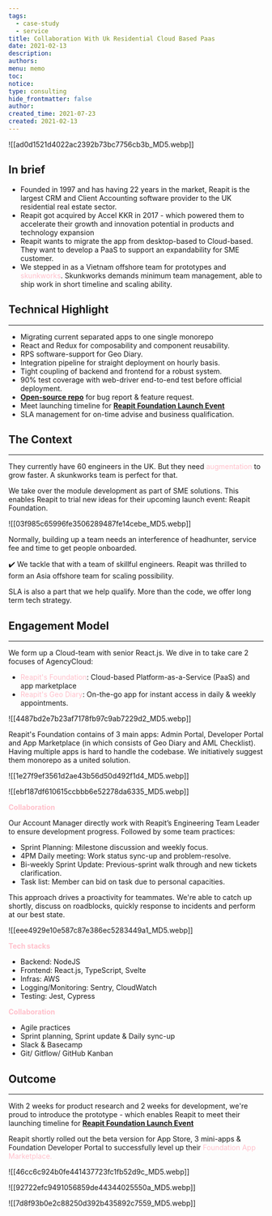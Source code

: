 ```yaml
---
tags:
  - case-study
  - service
title: Collaboration With Uk Residential Cloud Based Paas
date: 2021-02-13
description: 
authors: 
menu: memo
toc: 
notice: 
type: consulting
hide_frontmatter: false
author: 
created_time: 2021-07-23
created: 2021-02-13
---
```


![[ad0d1521d4022ac2392b73bc7756cb3b_MD5.webp]]

## In brief

* Founded in 1997 and has having 22 years in the market, Reapit is the largest CRM and Client Accounting software provider to the UK residential real estate sector.
* Reapit got acquired by Accel KKR in 2017 - which powered them to accelerate their growth and innovation potential in products and technology expansion
* Reapit wants to migrate the app from desktop-based to Cloud-based. They want to develop a PaaS to support an expandability for SME customer. 
* We stepped in as a Vietnam offshore team for prototypes and <span style='color:pink'>skunkworks</span>. Skunkworks demands minimum team management, able to ship work in short timeline and scaling ability. 

## Technical Highlight

---

* Migrating current separated apps to one single monorepo
* React and Redux for composability and component reusability.
* RPS software-support for Geo Diary.
* Integration pipeline for straight deployment on hourly basis.
* Tight coupling of backend and frontend for a robust system.
* 90% test coverage with web-driver end-to-end test before official deployment.
* <span style='color:pink'>**[Open-source repo](https://github.com/reapit/foundations)**</span> for bug report & feature request.
* Meet launching timeline for <span style='color:pink'>**[Reapit Foundation Launch Event](https://www.youtube.com/watch?v=y-Fhlg2jrYo)**</span><span style='color:pink'>.</span>
* SLA management for on-time advise and business qualification.

## The Context

---


They currently have 60 engineers in the UK. But they need <span style='color:pink'>augmentation</span> to grow faster. A skunkworks team is perfect for that. 

We take over the module development as part of SME solutions. This enables Reapit to trial new ideas for their upcoming launch event: Reapit Foundation. 


![[03f985c65996fe3506289487fe14cebe_MD5.webp]]

Normally, building up a team needs an interference of headhunter, service fee and time to get people onboarded. 


✔️ We tackle that with a team of skillful engineers. Reapit was thrilled to form an Asia offshore team for scaling possibility.

SLA is also a part that we help qualify. More than the code, we offer long term tech strategy.


## Engagement Model

---

We form up a Cloud-team with senior React.js. We dive in to take care 2 focuses of AgencyCloud:

* <span style='color:pink'>Reapit's Foundation</span>: Cloud-based Platform-as-a-Service (PaaS) and app marketplace
* <span style='color:pink'>Reapit's Geo Diary</span>: On-the-go app for instant access in daily & weekly appointments.


![[4487bd2e7b23af7178fb97c9ab7229d2_MD5.webp]]

Reapit's Foundation contains of 3 main apps: Admin Portal, Developer Portal and App Marketplace (in which consists of Geo Diary and AML Checklist). Having multiple apps is hard to handle the codebase. We initiatively suggest them monorepo as a united solution. 


![[1e27f9ef3561d2ae43b56d50d492f1d4_MD5.webp]]


![[ebf187df610615ccbbb6e52278da6335_MD5.webp]]


<span style='color:pink'>**Collaboration**</span>

Our Account Manager directly work with Reapit’s Engineering Team Leader to ensure development progress. Followed by some team practices:

* Sprint Planning: Milestone discussion and weekly focus.
* 4PM Daily meeting: Work status sync-up and problem-resolve.
* Bi-weekly Sprint Update: Previous-sprint walk through and new tickets clarification.
* Task list: Member can bid on task due to personal capacities. 

This approach drives a proactivity for teammates. We're able to catch up shortly, discuss on roadblocks, quickly response to incidents and perform at our best state.


![[eee4929e10e587c87e386ec5283449a1_MD5.webp]]


<span style='color:pink'>**Tech stacks**</span>

* Backend: NodeJS
* Frontend: React.js, TypeScript, Svelte
* Infras: AWS
* Logging/Monitoring: Sentry, CloudWatch
* Testing: Jest, Cypress

<span style='color:pink'>**Collaboration**</span>

* Agile practices
* Sprint planning, Sprint update & Daily sync-up
* Slack & Basecamp
* Git/ Gitflow/ GitHub Kanban

## Outcome

---

With 2 weeks for product research and 2 weeks for development, we're proud to introduce the prototype - which enables Reapit to meet their launching timeline for <span style='color:pink'>**[Reapit Foundation Launch Event](https://www.youtube.com/watch?v=y-Fhlg2jrYo)**</span>

Reapit shortly rolled out the beta version for App Store, 3 mini-apps & Foundation Developer Portal to successfully level up their <span style='color:pink'>Foundation App Marketplace.</span>

![[46cc6c924b0fe441437723fc1fb52d9c_MD5.webp]]


![[92722efc9491056859de44344025550a_MD5.webp]]


![[7d8f93b0e2c88250d392b435892c7559_MD5.webp]]
